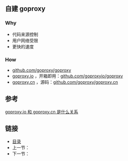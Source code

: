 ## 自建 goproxy

### Why

- 代码来源控制
- 用户网络受限
- 更快的速度

### How

- [github.com/goproxy/goproxy](https://github.com/goproxy/goproxy)
- [goproxy.io](https://goproxy.io/zh/) ，开箱即用：[github.com/goproxyio/goproxy](https://github.com/goproxyio/goproxy)
- [goproxy.cn](https://goproxy.cn/#Self-hosted%20Go%20module%20proxy) ，源码：[github.com/goproxy/goproxy.cn](https://github.com/goproxy/goproxy.cn)


## 参考
[goproxy.io 和 goproxy.cn 是什么关系](https://github.com/goproxy/goproxy.cn/issues/61)

## 链接

- [目录](README.md)
- 上一节：[]()
- 下一节：[]()